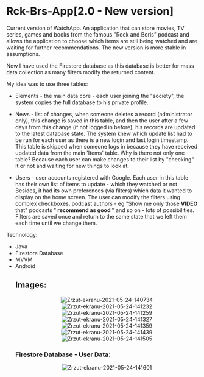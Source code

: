 # Rck-Brs-App[2.0 - New version] 
Current version of WatchApp. An application that can store movies, TV series, games and books from the famous "Rock and Boris" podcast and allows the application to choose which items are still being watched and are waiting for further recommendations. The new version is more stable in assumptions.

Now I have used the Firestore database as this database is better for mass data collection as many filters modify the returned content.

My idea was to use three tables:
- Elements - the main data core - each user joining the "society", the system copies the full database to his private profile.

- News - list of changes, when someone deletes a record (administrator only), this change is saved in this table, and then the user after a few days from this change (if not logged in before), his records are updated to the latest database state. The system knew which update list had to be run for each user as there is a new login and last login timestamp. This table is skipped when someone logs in because they have received updated data from the main 'Items' table.
Why is there not only one table? Because each user can make changes to their list by "checking" it or not and waiting for new things to look at.

- Users - user accounts registered with Google. Each user in this table has their own list of items to update - which they watched or not. Besides, it had its own preferences (via filters) which data it wanted to display on the home screen. The user can modify the filters using complex checkboxes, podcast authors - eg "Show me only those <b> VIDEO </b> that" podcasts "<b> recommend as good </b>" and so on - lots of possibilities.
Filters are saved once and return to the same state that we left them each time until we change them.

Technology:
<ul>
<li>Java</li>
<li>Firestore Database</li>
<li>MVVM</li>
<li>Android</li>

 ## Images: 
 
<p align="center">
<img src="https://i.ibb.co/g37rVgK/Zrzut-ekranu-2021-05-24-140734.png" alt="Zrzut-ekranu-2021-05-24-140734" border="0">
<img src="https://i.ibb.co/VqpJytX/Zrzut-ekranu-2021-05-24-141232.jpg" alt="Zrzut-ekranu-2021-05-24-141232" border="0">
<img src="https://i.ibb.co/KXBx55K/Zrzut-ekranu-2021-05-24-141259.jpg" alt="Zrzut-ekranu-2021-05-24-141259" border="0">
<img src="https://i.ibb.co/fGZQGCt/Zrzut-ekranu-2021-05-24-141327.jpg" alt="Zrzut-ekranu-2021-05-24-141327" border="0">
<img src="https://i.ibb.co/3d41NSv/Zrzut-ekranu-2021-05-24-141359.jpg" alt="Zrzut-ekranu-2021-05-24-141359" border="0">
<img src="https://i.ibb.co/J7NmF3c/Zrzut-ekranu-2021-05-24-141439.jpg" alt="Zrzut-ekranu-2021-05-24-141439" border="0">
<img src="https://i.ibb.co/WW7sBwL/Zrzut-ekranu-2021-05-24-141505.jpg" alt="Zrzut-ekranu-2021-05-24-141505" border="0"></p>
  
 ### Firestore Database - User Data: 
 
<p align="center">
<img src="https://i.ibb.co/tcvdCf8/Zrzut-ekranu-2021-05-24-141601.jpg" alt="Zrzut-ekranu-2021-05-24-141601" border="0"></p>
